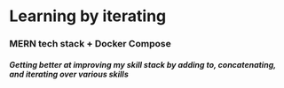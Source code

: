 # Learning by iterating

### MERN tech stack + Docker Compose

##### Getting better at improving my skill stack by adding to, concatenating, and iterating over various skills
